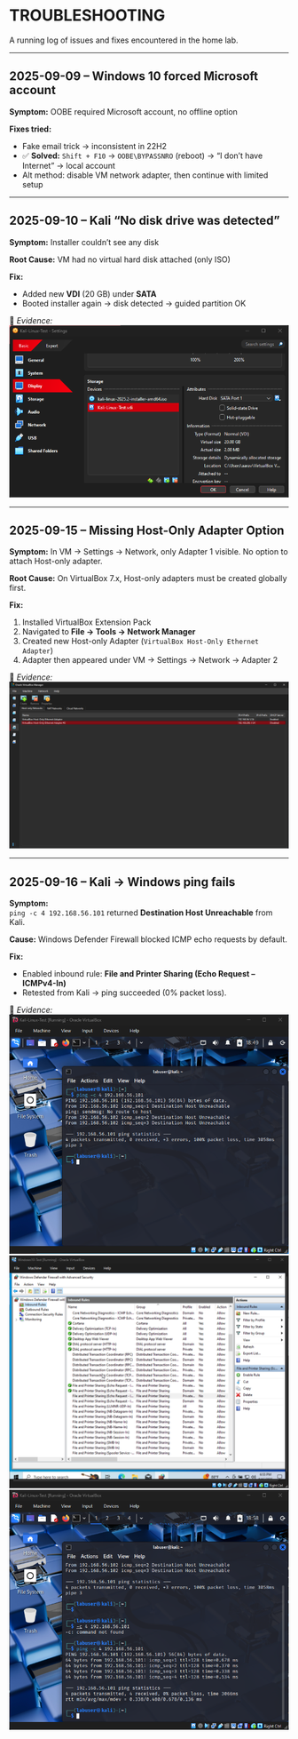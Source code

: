 # TROUBLESHOOTING

A running log of issues and fixes encountered in the home lab.

---

## 2025-09-09 – Windows 10 forced Microsoft account
**Symptom:** OOBE required Microsoft account, no offline option  

**Fixes tried:**  
- Fake email trick → inconsistent in 22H2  
- ✅ **Solved:** `Shift + F10` → `OOBE\BYPASSNRO` (reboot) → “I don’t have Internet” → local account  
- Alt method: disable VM network adapter, then continue with limited setup  

---

## 2025-09-10 – Kali “No disk drive was detected”
**Symptom:** Installer couldn’t see any disk  

**Root Cause:** VM had no virtual hard disk attached (only ISO)  

**Fix:**  
- Added new **VDI** (20 GB) under **SATA**  
- Booted installer again → disk detected → guided partition OK  

📸 *Evidence:*  
![Kali VM Storage Fix](Screenshots/Kali_VM_Storage_Fix_2025-09-10.png)

---

## 2025-09-15 – Missing Host-Only Adapter Option
**Symptom:** In VM → Settings → Network, only Adapter 1 visible. No option to attach Host-only adapter.  

**Root Cause:** On VirtualBox 7.x, Host-only adapters must be created globally first.  

**Fix:**  
1. Installed VirtualBox Extension Pack  
2. Navigated to **File → Tools → Network Manager**  
3. Created new Host-only Adapter (`VirtualBox Host-Only Ethernet Adapter`)  
4. Adapter then appeared under VM → Settings → Network → Adapter 2  

📸 *Evidence:*  
![Host-only Adapter Created](Screenshots/Host_Only_Adapter_Created_2025-09-15.png)

---

## 2025-09-16 – Kali → Windows ping fails
**Symptom:**  
`ping -c 4 192.168.56.101` returned **Destination Host Unreachable** from Kali.  

**Cause:** Windows Defender Firewall blocked ICMP echo requests by default.  

**Fix:**  
- Enabled inbound rule: **File and Printer Sharing (Echo Request – ICMPv4-In)**  
- Retested from Kali → ping succeeded (0% packet loss).  

📸 *Evidence:*  
![Kali Ping Fail](Screenshots/Kali_Ping_Windows_Fail_2025-09-16.png)  
![Windows Firewall ICMP Enabled](Screenshots/Windows_Firewall_ICMP_Enable_2025-09-16.png)  
![Kali Ping Success](Screenshots/Kali_Ping_Windows_Success_2025-09-16.png)
